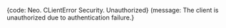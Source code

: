 {code: Neo. CLientError Security. Unauthorized} (message: The client is unauthorized due to authentication failure.}